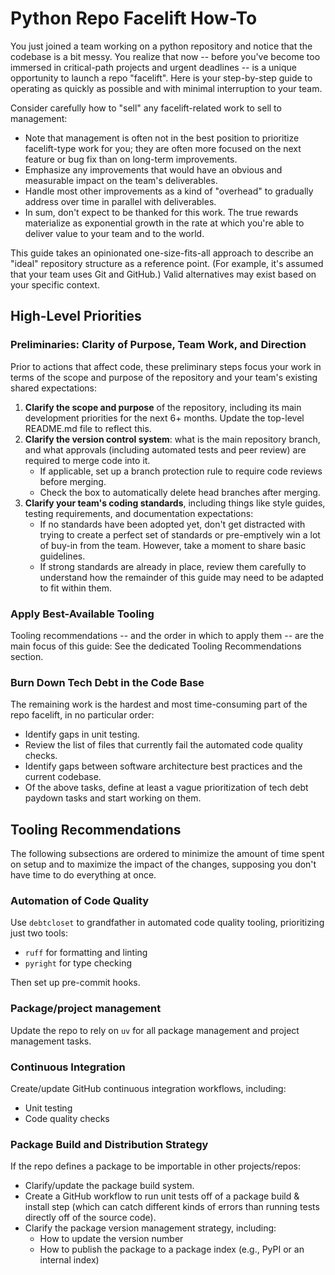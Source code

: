 # Python Repo Facelift How-To

You just joined a team working on a python repository and notice that the codebase is a bit messy. You realize that now -- before you've become too immersed in critical-path projects and urgent deadlines -- is a unique opportunity to launch a repo "facelift". Here is your step-by-step guide to operating as quickly as possible and with minimal interruption to your team.

Consider carefully how to "sell" any facelift-related work to sell to management:
- Note that management is often not in the best position to prioritize facelift-type work for you; they are often more focused on the next feature or bug fix than on long-term improvements.
- Emphasize any improvements that would have an obvious and measurable impact on the team's deliverables.
- Handle most other improvements as a kind of "overhead" to gradually address over time in parallel with deliverables.
- In sum, don't expect to be thanked for this work. The true rewards materialize as exponential growth in the rate at which you're able to deliver value to your team and to the world.

This guide takes an opinionated one-size-fits-all approach to describe an "ideal" repository structure as a reference point. (For example, it's assumed that your team uses Git and GitHub.) Valid alternatives may exist based on your specific context.

## High-Level Priorities

### Preliminaries: Clarity of Purpose, Team Work, and Direction

Prior to actions that affect code, these preliminary steps focus your work in terms of the scope and purpose of the repository and your team's existing shared expectations:

1. **Clarify the scope and purpose** of the repository, including its main development priorities for the next 6+ months. Update the top-level README.md file to reflect this.
2. **Clarify the version control system**: what is the main repository branch, and what approvals (including automated tests and peer review) are required to merge code into it. 
    - If applicable, set up a branch protection rule to require code reviews before merging.
    - Check the box to automatically delete head branches after merging.
3. **Clarify your team's coding standards**, including things like style guides, testing requirements, and documentation expectations:
    - If no standards have been adopted yet, don't get distracted with trying to create a perfect set of standards or pre-emptively win a lot of buy-in from the team. However, take a moment to share basic guidelines.
    - If strong standards are already in place, review them carefully to understand how the remainder of this guide may need to be adapted to fit within them.

### Apply Best-Available Tooling

Tooling recommendations -- and the order in which to apply them -- are the main focus of this guide: See the dedicated Tooling Recommendations section.

### Burn Down Tech Debt in the Code Base

The remaining work is the hardest and most time-consuming part of the repo facelift, in no particular order:
- Identify gaps in unit testing.
- Review the list of files that currently fail the automated code quality checks.
- Identify gaps between software architecture best practices and the current codebase.
- Of the above tasks, define at least a vague prioritization of tech debt paydown tasks and start working on them.


## Tooling Recommendations

The following subsections are ordered to minimize the amount of time spent on setup and to maximize the impact of the changes, supposing you don't have time to do everything at once.

### Automation of Code Quality

Use `debtcloset` to grandfather in automated code quality tooling, prioritizing just two tools:
- `ruff` for formatting and linting
- `pyright` for type checking

Then set up pre-commit hooks.

### Package/project management

Update the repo to rely on `uv` for all package management and project management tasks.

### Continuous Integration

Create/update GitHub continuous integration workflows, including:
- Unit testing
- Code quality checks

### Package Build and Distribution Strategy

If the repo defines a package to be importable in other projects/repos:
- Clarify/update the package build system.
- Create a GitHub workflow to run unit tests off of a package build & install step (which can catch different kinds of errors than running tests directly off of the source code).
- Clarify the package version management strategy, including:
    - How to update the version number
    - How to publish the package to a package index (e.g., PyPI or an internal index)
